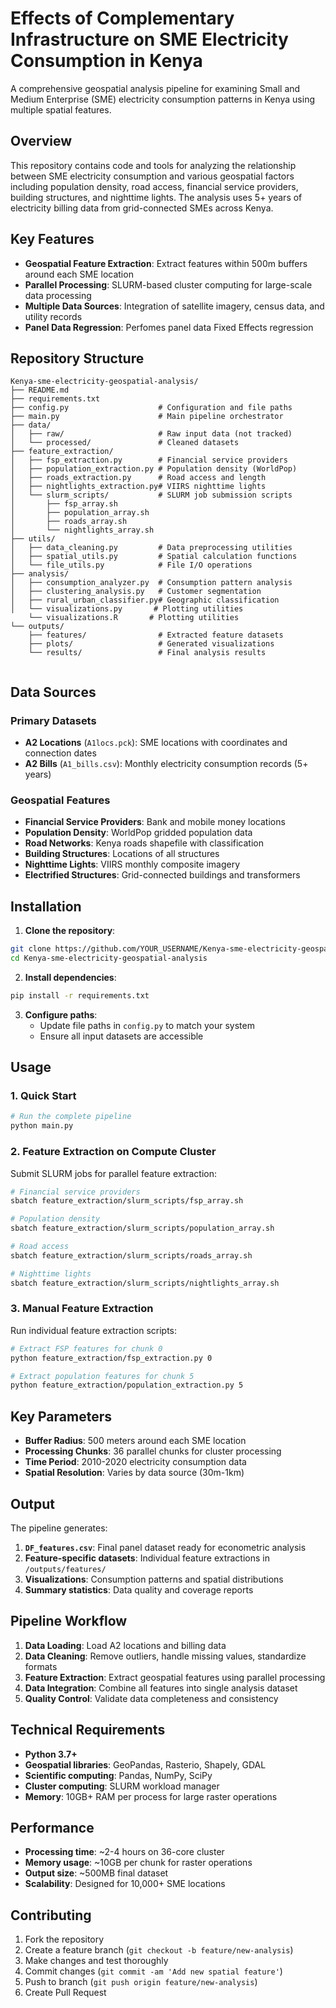 # Effects of Complementary Infrastructure on SME Electricity Consumption in Kenya
A comprehensive geospatial analysis pipeline for examining Small and Medium Enterprise (SME) electricity consumption patterns in Kenya using multiple spatial features.

## Overview

This repository contains code and tools for analyzing the relationship between SME electricity consumption and various geospatial factors including population density, road access, financial service providers, building structures, and nighttime lights. The analysis uses 5+ years of electricity billing data from grid-connected SMEs across Kenya.

## Key Features

- **Geospatial Feature Extraction**: Extract features within 500m buffers around each SME location
- **Parallel Processing**: SLURM-based cluster computing for large-scale data processing
- **Multiple Data Sources**: Integration of satellite imagery, census data, and utility records
- **Panel Data Regression**: Perfomes panel data Fixed Effects regression

## Repository Structure

```
Kenya-sme-electricity-geospatial-analysis/
├── README.md
├── requirements.txt
├── config.py                    # Configuration and file paths
├── main.py                      # Main pipeline orchestrator
├── data/
│   ├── raw/                     # Raw input data (not tracked)
│   └── processed/               # Cleaned datasets
├── feature_extraction/
│   ├── fsp_extraction.py        # Financial service providers
│   ├── population_extraction.py # Population density (WorldPop)
│   ├── roads_extraction.py      # Road access and length
│   ├── nightlights_extraction.py# VIIRS nighttime lights
│   └── slurm_scripts/           # SLURM job submission scripts
│       ├── fsp_array.sh
│       ├── population_array.sh
│       ├── roads_array.sh
│       └── nightlights_array.sh
├── utils/
│   ├── data_cleaning.py         # Data preprocessing utilities
│   ├── spatial_utils.py         # Spatial calculation functions
│   └── file_utils.py            # File I/O operations
├── analysis/
│   ├── consumption_analyzer.py  # Consumption pattern analysis
│   ├── clustering_analysis.py   # Customer segmentation
│   ├── rural_urban_classifier.py# Geographic classification
│   └── visualizations.py       # Plotting utilities
    └── visualizations.R       # Plotting utilities
└── outputs/
    ├── features/                # Extracted feature datasets
    ├── plots/                   # Generated visualizations
    └── results/                 # Final analysis results
    
```

## Data Sources

### Primary Datasets
- **A2 Locations** (`A1locs.pck`): SME locations with coordinates and connection dates
- **A2 Bills** (`A1_bills.csv`): Monthly electricity consumption records (5+ years)

### Geospatial Features
- **Financial Service Providers**: Bank and mobile money locations
- **Population Density**: WorldPop gridded population data
- **Road Networks**: Kenya roads shapefile with classification
- **Building Structures**: Locations of all structures
- **Nighttime Lights**: VIIRS monthly composite imagery
- **Electrified Structures**: Grid-connected buildings and transformers

## Installation

1. **Clone the repository**:
```bash
git clone https://github.com/YOUR_USERNAME/Kenya-sme-electricity-geospatial-analysis.git
cd Kenya-sme-electricity-geospatial-analysis
```

2. **Install dependencies**:
```bash
pip install -r requirements.txt
```

3. **Configure paths**:
   - Update file paths in `config.py` to match your system
   - Ensure all input datasets are accessible

## Usage

### 1. Quick Start
```bash
# Run the complete pipeline
python main.py
```

### 2. Feature Extraction on Compute Cluster

Submit SLURM jobs for parallel feature extraction:

```bash
# Financial service providers
sbatch feature_extraction/slurm_scripts/fsp_array.sh

# Population density  
sbatch feature_extraction/slurm_scripts/population_array.sh

# Road access
sbatch feature_extraction/slurm_scripts/roads_array.sh

# Nighttime lights
sbatch feature_extraction/slurm_scripts/nightlights_array.sh
```

### 3. Manual Feature Extraction

Run individual feature extraction scripts:

```bash
# Extract FSP features for chunk 0
python feature_extraction/fsp_extraction.py 0

# Extract population features for chunk 5
python feature_extraction/population_extraction.py 5
```

## Key Parameters

- **Buffer Radius**: 500 meters around each SME location
- **Processing Chunks**: 36 parallel chunks for cluster processing
- **Time Period**: 2010-2020 electricity consumption data
- **Spatial Resolution**: Varies by data source (30m-1km)

## Output

The pipeline generates:

1. **`DF_features.csv`**: Final panel dataset ready for econometric analysis
2. **Feature-specific datasets**: Individual feature extractions in `/outputs/features/`
3. **Visualizations**: Consumption patterns and spatial distributions
4. **Summary statistics**: Data quality and coverage reports

## Pipeline Workflow

1. **Data Loading**: Load A2 locations and billing data
2. **Data Cleaning**: Remove outliers, handle missing values, standardize formats
3. **Feature Extraction**: Extract geospatial features using parallel processing
4. **Data Integration**: Combine all features into single analysis dataset
5. **Quality Control**: Validate data completeness and consistency

## Technical Requirements

- **Python 3.7+**
- **Geospatial libraries**: GeoPandas, Rasterio, Shapely, GDAL
- **Scientific computing**: Pandas, NumPy, SciPy
- **Cluster computing**: SLURM workload manager
- **Memory**: 10GB+ RAM per process for large raster operations

## Performance

- **Processing time**: ~2-4 hours on 36-core cluster
- **Memory usage**: ~10GB per chunk for raster operations  
- **Output size**: ~500MB final dataset
- **Scalability**: Designed for 10,000+ SME locations

## Contributing

1. Fork the repository
2. Create a feature branch (`git checkout -b feature/new-analysis`)
3. Make changes and test thoroughly
4. Commit changes (`git commit -am 'Add new spatial feature'`)
5. Push to branch (`git push origin feature/new-analysis`)
6. Create Pull Request

